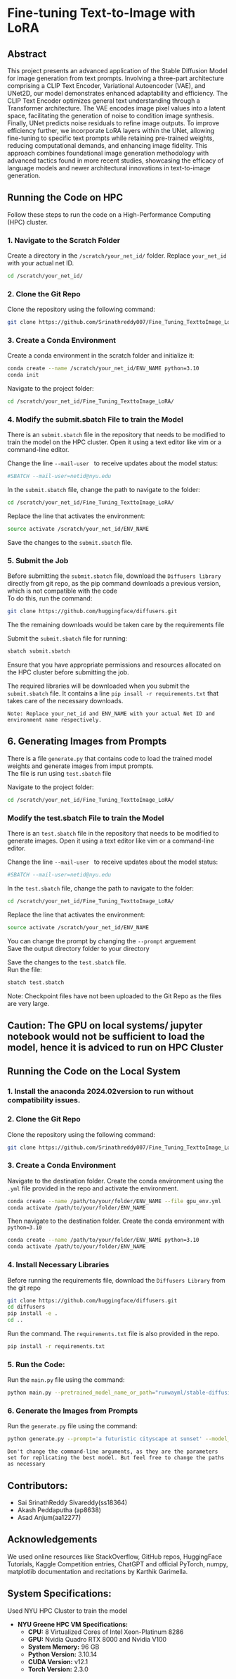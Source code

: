 # Fine-tuning Text-to-Image with LoRA
## Abstract
This project presents an advanced application of the Stable Diffusion Model for image generation from text prompts. Involving a three-part architecture comprising a CLIP Text Encoder, Variational Autoencoder (VAE), and UNet2D, our model demonstrates enhanced adaptability and efficiency. The CLIP Text Encoder optimizes general text understanding through a Transformer architecture. The VAE encodes image pixel values into a latent space, facilitating the generation of noise to condition image synthesis. Finally, UNet predicts noise residuals to refine image outputs. To improve efficiency further, we incorporate LoRA layers within the UNet, allowing fine-tuning to specific text prompts while retaining pre-trained weights, reducing computational demands, and enhancing image fidelity. This approach combines foundational image generation methodology with advanced tactics found in more recent studies, showcasing the efficacy of language models and newer architectural innovations in text-to-image generation.

<h2>Running the Code on HPC</h2> 
Follow these steps to run the code on a High-Performance Computing (HPC) cluster.

### 1. Navigate to the Scratch Folder
Create a directory in the `/scratch/your_net_id/` folder. Replace `your_net_id` with your actual net ID.

```bash
cd /scratch/your_net_id/

```
### 2. Clone the Git Repo
Clone the repository using the following command: 
``` bash
git clone https://github.com/Srinathreddy007/Fine_Tuning_TexttoImage_LoRA.git
```

### 3. Create a Conda Environment
Create a conda environment in the scratch folder and initialize it:
```bash
conda create --name /scratch/your_net_id/ENV_NAME python=3.10
conda init
```

Navigate to the project folder:
```bash
cd /scratch/your_net_id/Fine_Tuning_TexttoImage_LoRA/
```
### 4. Modify the submit.sbatch File to train the Model
There is an `submit.sbatch` file in the repository that needs to be modified to train the model on the HPC cluster. Open it using a text editor like vim or a command-line editor.

Change the line `--mail-user ` to receive updates about the model status:
```bash
#SBATCH --mail-user=netid@nyu.edu
```
In the `submit.sbatch` file, change the path to navigate to the folder:
```bash
cd /scratch/your_net_id/Fine_Tuning_TexttoImage_LoRA/
```
Replace the line that activates the environment:
```bash
source activate /scratch/your_net_id/ENV_NAME
```

Save the changes to the  `submit.sbatch` file.

### 5. Submit the Job
Before submitting the `submit.sbatch` file, download the `Diffusers library` directly from git repo, as the pip command downloads a previous version, which is not compatible with the code </br>
To do this, run the command:
```bash
git clone https://github.com/huggingface/diffusers.git
```
The the remaining downloads would be taken care by the requirements file </br>

Submit the `submit.sbatch` file for running:
```bash
sbatch submit.sbatch
```
Ensure that you have appropriate permissions and resources allocated on the HPC cluster before submitting the job.

The required libraries will be downloaded when you submit the `submit.sbatch` file. It contains a line `pip insall -r requirements.txt` that takes care of the necessary downloads. 

`Note: Replace your_net_id and ENV_NAME with your actual Net ID and environment name respectively.`

## 6. Generating Images from Prompts
There is a file `generate.py` that contains code to load the trained model weights and generate images from imput prompts. </br>
The file is run using `test.sbatch` file </br>

Navigate to the project folder:
```bash
cd /scratch/your_net_id/Fine_Tuning_TexttoImage_LoRA/
```
### Modify the test.sbatch File to train the Model
There is an `test.sbatch` file in the repository that needs to be modified to generate images. Open it using a text editor like vim or a command-line editor.

Change the line `--mail-user ` to receive updates about the model status:
```bash
#SBATCH --mail-user=netid@nyu.edu
```
In the `test.sbatch` file, change the path to navigate to the folder:
```bash
cd /scratch/your_net_id/Fine_Tuning_TexttoImage_LoRA/
```
Replace the line that activates the environment:
```bash
source activate /scratch/your_net_id/ENV_NAME
```
You can change the prompt by changing the `--prompt` arguement </br>
Save the output directory folder to your directory

Save the changes to the  `test.sbatch` file. </br>
Run the file:
```bash
sbatch test.sbatch
```

Note: Checkpoint files have not been uploaded to the Git Repo as the files are very large. </br>


## Caution: The GPU on local systems/ jupyter notebook would not be sufficient to load the model, hence it is adviced to run on HPC Cluster </br>

## Running the Code on the Local System
### 1. Install the anaconda 2024.02version to run without compatibility issues. 

### 2. Clone the Git Repo
Clone the repository using the following command: 
``` bash
git clone https://github.com/Srinathreddy007/Fine_Tuning_TexttoImage_LoRA.git
```
### 3. Create a Conda Environment
Navigate to the destination folder. Create the conda environment using the `.yml` file provided in the repo and activate the environment.
```bash
conda create --name /path/to/your/folder/ENV_NAME --file gpu_env.yml
conda activate /path/to/your/folder/ENV_NAME 
```
Then navigate to the destination folder. Create the conda environment with `python=3.10`
```bash
conda create --name /path/to/your/folder/ENV_NAME python=3.10
conda activate /path/to/your/folder/ENV_NAME 
```

### 4. Install Necessary Libraries
Before running the requirements file, download the `Diffusers Library` from the git repo
```bash
git clone https://github.com/huggingface/diffusers.git
cd diffusers
pip install -e .
cd ..

```
Run the command. The `requirements.txt` file is also provided in the repo. 
```bash
pip install -r requirements.txt
```

### 5. Run the Code:
Run the `main.py` file using the command:
```bash
python main.py --pretrained_model_name_or_path="runwayml/stable-diffusion-v1-5" --dataset_name="nlphuji/flickr30k" --output_dir="/scratch/ap8638/Train_DL/Train-Results/Train-3" --cache_dir="/scratch/ap8638/Train_DL/output/cache/" --logging_dir="/scratch/ap8638/Train_DL/output/logs"  --learning_rate=1e-4 --num_train_epochs=1   
```


 ### 6. Generate the Images from Prompts
 Run the `generate.py` file using the command:
 ```bash
python generate.py --prompt='a futuristic cityscape at sunset' --model_path='/scratch/ap8638/Train_DL/Train-Results/Train-2/pytorch_lora_weights.safetensors' --steps=25
```

`Don't change the command-line arguments, as they are the parameters set for replicating the best model. But feel free to change the paths as necessary`

 ## Contributors:
 <ul>
  <li> Sai SrinathReddy Sivareddy(ss18364)</li>
  <li>Akash Peddaputha (ap8638)</li>
  <li>Asad Anjum(aa12277)</li>
 </ul>
 
## Acknowledgements
 We used online resources like StackOverflow, GitHub repos, HuggingFace Tutorials, Kaggle Competition entries, ChatGPT and official PyTorch, numpy, matplotlib documentation and recitations by Karthik Garimella. 

## System Specifications:
Used NYU HPC Cluster to train the model
<ul>
    <li>
        <strong>NYU Greene HPC VM Specifications:</strong>
        <ul>
            <li><strong>CPU:</strong> 8 Virtualized Cores of Intel Xeon-Platinum 8286</li>
            <li><strong>GPU:</strong> Nvidia Quadro RTX 8000 and Nvidia V100</li>
            <li><strong>System Memory:</strong> 96 GB</li>
            <li><strong>Python Version:</strong> 3.10.14</li>
            <li><strong>CUDA Version:</strong> v12.1</li>
            <li><strong>Torch Version:</strong> 2.3.0</li>
        </ul>
    </li>
</ul>






